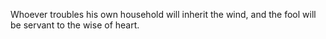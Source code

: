 Whoever troubles his own household will inherit the wind, and the fool will be servant to the wise of heart.
